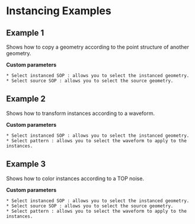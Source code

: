 # Instancing Examples

## Example 1

Shows how to copy a geometry according to the point structure of another geometry.

**Custom parameters**

	* Select instanced SOP : allows you to select the instanced geometry.
	* Select source SOP : allows you to select the source geometry.




## Example 2

Shows how to transform instances according to a waveform.

**Custom parameters**

	* Select instanced SOP : allows you to select the instanced geometry.
	* Select pattern : allows you to select the waveform to apply to the instances.




## Example 3

Shows how to color instances according to a TOP noise.

**Custom parameters**

	* Select instanced SOP : allows you to select the instanced geometry.
	* Select source SOP : allows you to select the source geometry.
	* Select pattern : allows you to select the waveform to apply to the instances.